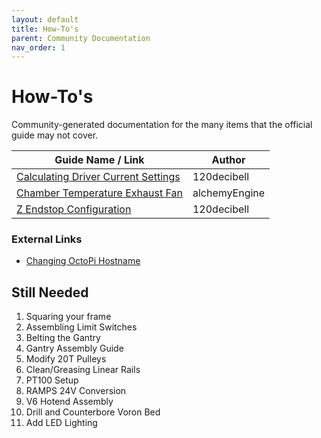 ```yaml
---
layout: default
title: How-To's
parent: Community Documentation
nav_order: 1
---
```


# How-To's

Community-generated documentation for the many items that the official guide may not cover.

| Guide Name / Link | Author |
|---|---|
| [Calculating Driver Current Settings](./120decibell/calculating_driver_current.md) | 120decibell |
| [Chamber Temperature Exhaust Fan](./alchemyEngine/chamber_temperature_exhaust_fan.md) | alchemyEngine |
| [Z Endstop Configuration](./120decibell/z_endstop_configuration.md) | 120decibell |


### External Links

* [Changing OctoPi Hostname](https://github.com/guysoft/OctoPi/wiki/Changing-the-hostname)

## Still Needed

1. Squaring your frame
2. Assembling Limit Switches
3. Belting the Gantry
4. Gantry Assembly Guide
5. Modify 20T Pulleys
6. Clean/Greasing Linear Rails
7. PT100 Setup
8. RAMPS 24V Conversion
9. V6 Hotend Assembly
10. Drill and Counterbore Voron Bed
12. Add LED Lighting

